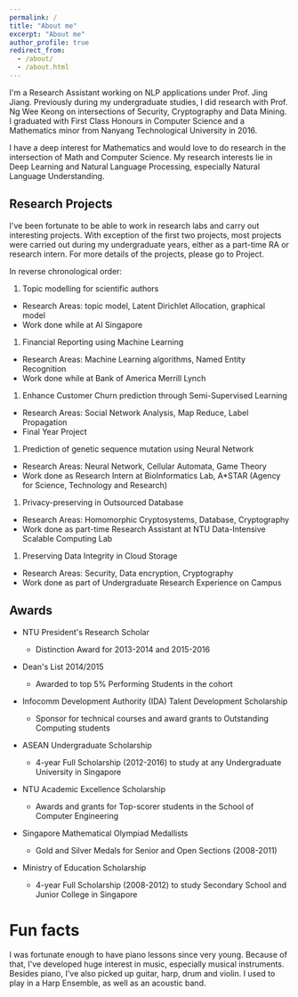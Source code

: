 ```yaml
---
permalink: /
title: "About me"
excerpt: "About me"
author_profile: true
redirect_from: 
  - /about/
  - /about.html
---
```


I'm a Research Assistant working on NLP applications under Prof. Jing Jiang. 
Previously during my undergraduate studies, I did research with Prof. Ng Wee Keong on intersections of 
Security, Cryptography and Data Mining. 
I graduated with First Class Honours in Computer Science and a Mathematics minor from Nanyang Technological University in 2016. 
<!-- After graduation, I spent 1.5 years as a software engineer in an investment bank, building ETL data pipeline systems, 
while heading a Machine Learning interest group.  -->

I have a deep interest for Mathematics and would love to do research in the intersection of Math and Computer Science.
My research interests lie in Deep Learning and Natural Language Processing, especially Natural Language Understanding. 

Research Projects
-------------------

I've been fortunate to be able to work in research labs and carry out interesting projects. 
With exception of the first two projects, most projects were carried out during my undergraduate years,
either as a part-time RA or research intern. For more details of the projects, please go to Project.

In reverse chronological order:

1. Topic modelling for scientific authors
  * Research Areas: topic model, Latent Dirichlet Allocation, graphical model
  * Work done while at AI Singapore

1. Financial Reporting using Machine Learning
  * Research Areas: Machine Learning algorithms, Named Entity Recognition
  * Work done while at Bank of America Merrill Lynch

1. Enhance Customer Churn prediction through Semi-Supervised Learning
  * Research Areas: Social Network Analysis, Map Reduce, Label Propagation
  * Final Year Project 

1. Prediction of genetic sequence mutation using Neural Network
  * Research Areas: Neural Network, Cellular Automata, Game Theory
  * Work done as Research Intern at BioInformatics Lab, A\*STAR (Agency for Science, Technology and Research)

1. Privacy-preserving in Outsourced Database
  * Research Areas: Homomorphic Cryptosystems, Database, Cryptography
  * Work done as part-time Research Assistant at NTU Data-Intensive Scalable Computing Lab

1. Preserving Data Integrity in Cloud Storage
  * Research Areas: Security, Data encryption, Cryptography
  * Work done as part of Undergraduate Research Experience on Campus


Awards
------
* NTU President's Research Scholar
  * Distinction Award for 2013-2014 and 2015-2016

* Dean's List 2014/2015
  * Awarded to top 5% Performing Students in the cohort

* Infocomm Development Authority (IDA) Talent Development Scholarship
  * Sponsor for technical courses and award grants to Outstanding Computing students

* ASEAN Undergraduate Scholarship
  * 4-year Full Scholarship (2012-2016) to study at any Undergraduate University in Singapore

* NTU Academic Excellence Scholarship
  * Awards and grants for Top-scorer students in the School of Computer Engineering

* Singapore Mathematical Olympiad Medallists
  * Gold and Silver Medals for Senior and Open Sections (2008-2011)

* Ministry of Education Scholarship
  * 4-year Full Scholarship (2008-2012) to study Secondary School and Junior College in Singapore


Fun facts
=======
I was fortunate enough to have piano lessons since very young. Because of that, I've developed huge interest in 
music, especially musical instruments. Besides piano, I've also picked up guitar, harp, drum and violin. 
I used to play in a Harp Ensemble, as well as an acoustic band. 







<!-- A data-driven personal website
======
Like many other Jekyll-based GitHub Pages templates, academicpages makes you separate the website's content from its form. The content & metadata of your website are in structured markdown files, while various other files constitute the theme, specifying how to transform that content & metadata into HTML pages. You keep these various markdown (.md), YAML (.yml), HTML, and CSS files in a public GitHub repository. Each time you commit and push an update to the repository, the [GitHub pages](https://pages.github.com/) service creates static HTML pages based on these files, which are hosted on GitHub's servers free of charge.

Getting started
------
1. Register a GitHub account if you don't have one and confirm your e-mail (required!)
1. Fork [this repository](https://github.com/academicpages/academicpages.github.io) by clicking the "fork" button in the top right. 
1. Go to the repository's settings (rightmost item in the tabs that start with "Code", should be below "Unwatch"). Rename the repository "[your GitHub username].github.io", which will also be your website's URL.
1. Set site-wide configuration and create content & metadata (see below -- also see [this set of diffs](http://archive.is/3TPas) showing what files were changed to set up [an example site](https://getorg-testacct.github.io) for a user with the username "getorg-testacct")
1. Upload any files (like PDFs, .zip files, etc.) to the files/ directory. They will appear at https://[your GitHub username].github.io/files/example.pdf.  
1. Check status by going to the repository settings, in the "GitHub pages" section
 -->